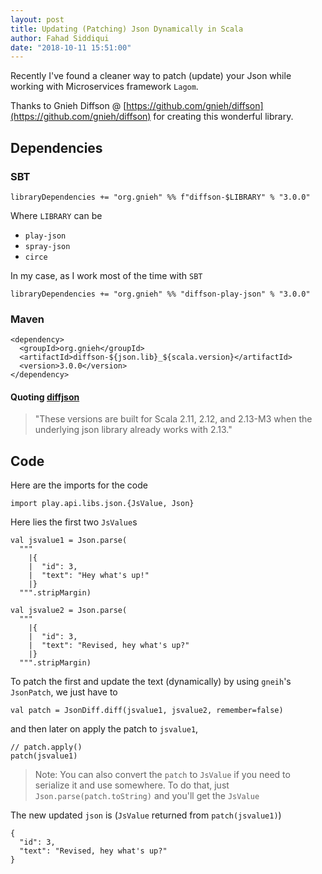 ```yaml
---
layout: post
title: Updating (Patching) Json Dynamically in Scala
author: Fahad Siddiqui
date: "2018-10-11 15:51:00"
---
```


Recently I've found a cleaner way to patch (update) your Json while working with Microservices framework `Lagom`.<br>

Thanks to Gnieh Diffson @ [https://github.com/gnieh/diffson](https://github.com/gnieh/diffson) for creating this wonderful library.

## Dependencies

### SBT
```
libraryDependencies += "org.gnieh" %% f"diffson-$LIBRARY" % "3.0.0"
```

Where `LIBRARY` can be

* `play-json`
* `spray-json`
* `circe`

In my case, as I work most of the time with `SBT`

```
libraryDependencies += "org.gnieh" %% "diffson-play-json" % "3.0.0"
```

### Maven
```
<dependency>
  <groupId>org.gnieh</groupId>
  <artifactId>diffson-${json.lib}_${scala.version}</artifactId>
  <version>3.0.0</version>
</dependency>
```

#### Quoting [diffjson](https://github.com/gnieh/diffson)
> "These versions are built for Scala 2.11, 2.12, and 2.13-M3 when the underlying json library already works with 2.13."

## Code

Here are the imports for the code
```
import play.api.libs.json.{JsValue, Json}
```

Here lies the first two `JsValue`s
```
val jsvalue1 = Json.parse(
  """
    |{
    |  "id": 3,
    |  "text": "Hey what's up!"
    |}
  """.stripMargin)

val jsvalue2 = Json.parse(
  """
    |{
    |  "id": 3,
    |  "text": "Revised, hey what's up?"
    |}
  """.stripMargin)
```

To patch the first and update the text (dynamically) by using `gneih`'s `JsonPatch`, we just have to

```
val patch = JsonDiff.diff(jsvalue1, jsvalue2, remember=false)
```

and then later on apply the patch to `jsvalue1`,

```
// patch.apply()
patch(jsvalue1)
```

> Note: You can also convert the `patch` to `JsValue` if you need to serialize it and use somewhere.
> To do that, just `Json.parse(patch.toString)` and you'll get the `JsValue`

The new updated `json` is (`JsValue` returned from `patch(jsvalue1)`)

```
{
  "id": 3,
  "text": "Revised, hey what's up?"
}
```
